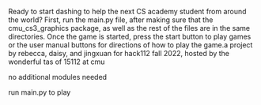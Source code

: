 Ready to start dashing to help the next CS academy student from around the world? First, run the main.py file, after making sure that the cmu_cs3_graphics package, as well as the rest of the files are in the same directories. Once the game is started, press the start button to play games or the user manual buttons for directions of how to play the game.a project by rebecca, daisy, and jingxuan for hack112 fall 2022, hosted by the wonderful tas of 15112 at cmu

no additional modules needed

run main.py to play